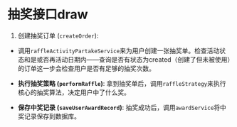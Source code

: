 # 抽奖接口draw
1. 创建抽奖订单 (`createOrder`): 
-    调用`raffleActivityPartakeService`来为用户创建一张抽奖单。检查活动状态和是或否再活动日期内——查询是否有状态为created（创建了但未被使用）的订单这一步会检查用户是否有足够的抽奖次数。
 
    
-   **执行抽奖策略 (`performRaffle`)**: 拿到抽奖单后，调用`raffleStrategy`来执行核心的抽奖算法，决定用户中了什么奖。
    
-   **保存中奖记录 (`saveUserAwardRecord`)**: 抽奖成功后，调用`awardService`将中奖记录保存到数据库。
<!--stackedit_data:
eyJoaXN0b3J5IjpbLTMyODcxNDgxNiwxNTY5MTEzNzYxXX0=
-->
